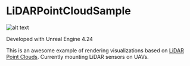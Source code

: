 # LiDARPointCloudSample
![alt text](https://github.com/adam-p/markdown-here/raw/master/Content/Developers/VisualizeOG.png "Oil and Gas Proof of Concept")

Developed with Unreal Engine 4.24

This is an awesome example of rendering visualizations based on [LiDAR Point Clouds](https://pointcloudplugin.com/).  Currently mounting LiDAR sensors on UAVs.
